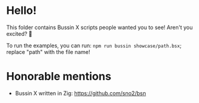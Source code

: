 # Hello!
This folder contains Bussin X scripts people wanted you to see! Aren't you excited? :eyes:

To run the examples, you can run: `npm run bussin showcase/path.bsx`; replace "path" with the file name!

# Honorable mentions
- Bussin X written in Zig: https://github.com/sno2/bsn
